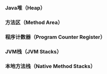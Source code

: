 ### Java堆（Heap）

### 方法区（Method Area）

### 程序计数器（Program Counter Register）

### JVM栈（JVM Stacks）

### 本地方法栈（Native Method Stacks）